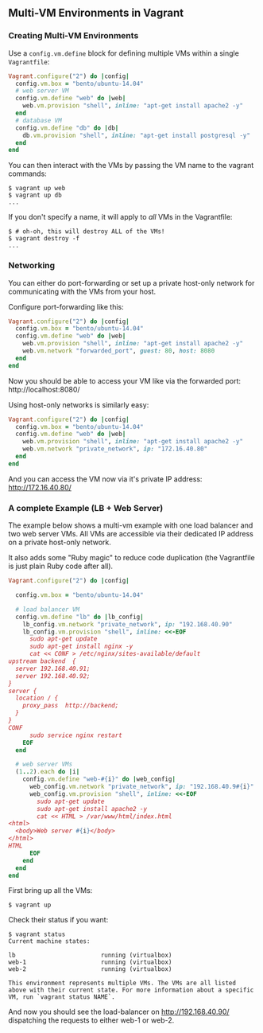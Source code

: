 
## Multi-VM Environments in Vagrant

### Creating Multi-VM Environments

Use a `config.vm.define` block for defining multiple VMs within a single `Vagrantfile`:
```ruby
Vagrant.configure("2") do |config|
  config.vm.box = "bento/ubuntu-14.04"
  # web server VM
  config.vm.define "web" do |web|
    web.vm.provision "shell", inline: "apt-get install apache2 -y"
  end
  # database VM
  config.vm.define "db" do |db|
    db.vm.provision "shell", inline: "apt-get install postgresql -y"
  end
end
```

You can then interact with the VMs by passing the VM name to the vagrant commands:
```
$ vagrant up web
$ vagrant up db
...
```

If you don't specify a name, it will apply to *all* VMs in the Vagrantfile:
```
$ # oh-oh, this will destroy ALL of the VMs!
$ vagrant destroy -f
...
```

### Networking

You can either do port-forwarding or set up a private host-only network for communicating with the VMs from your host.

Configure port-forwarding like this:
```ruby
Vagrant.configure("2") do |config|
  config.vm.box = "bento/ubuntu-14.04"
  config.vm.define "web" do |web|
    web.vm.provision "shell", inline: "apt-get install apache2 -y"
    web.vm.network "forwarded_port", guest: 80, host: 8080
  end
end
```

Now you should be able to access your VM like via the forwarded port: http://localhost:8080/

Using host-only networks is similarly easy:
```ruby
Vagrant.configure("2") do |config|
  config.vm.box = "bento/ubuntu-14.04"
  config.vm.define "web" do |web|
    web.vm.provision "shell", inline: "apt-get install apache2 -y"
    web.vm.network "private_network", ip: "172.16.40.80"
  end
end
```
And you can access the VM now via it's private IP address: http://172.16.40.80/


### A complete Example (LB + Web Server)

The example below shows a multi-vm example with one load balancer and two web server VMs. All VMs are accessible via their dedicated IP address on a private host-only network.

It also adds some "Ruby magic" to reduce code duplication (the Vagrantfile is just plain Ruby code after all).

```ruby
Vagrant.configure("2") do |config|

  config.vm.box = "bento/ubuntu-14.04"

  # load balancer VM
  config.vm.define "lb" do |lb_config|
    lb_config.vm.network "private_network", ip: "192.168.40.90"
    lb_config.vm.provision "shell", inline: <<-EOF
      sudo apt-get update
      sudo apt-get install nginx -y
      cat << CONF > /etc/nginx/sites-available/default
upstream backend  {
  server 192.168.40.91;
  server 192.168.40.92;
}
server {
  location / {
    proxy_pass  http://backend;
  }
}
CONF
      sudo service nginx restart
    EOF
  end

  # web server VMs
  (1..2).each do |i|
    config.vm.define "web-#{i}" do |web_config|
      web_config.vm.network "private_network", ip: "192.168.40.9#{i}"
      web_config.vm.provision "shell", inline: <<-EOF
        sudo apt-get update
        sudo apt-get install apache2 -y
        cat << HTML > /var/www/html/index.html
<html>
  <body>Web server #{i}</body>
</html>
HTML
      EOF
    end
  end
end
```

First bring up all the VMs:
```
$ vagrant up
```

Check their status if you want:
```
$ vagrant status
Current machine states:

lb                        running (virtualbox)
web-1                     running (virtualbox)
web-2                     running (virtualbox)

This environment represents multiple VMs. The VMs are all listed
above with their current state. For more information about a specific
VM, run `vagrant status NAME`.
```

And now you should see the load-balancer on http://192.168.40.90/ dispatching the requests to either web-1 or web-2.
